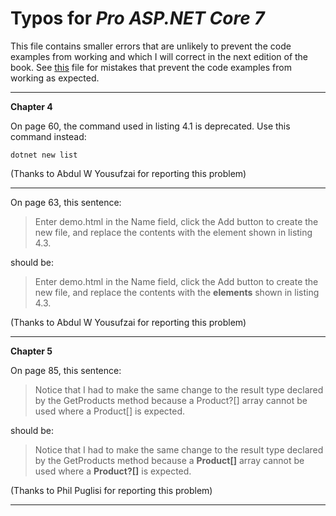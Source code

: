 # Typos for *Pro ASP.NET Core 7*

This file contains smaller errors that are unlikely to prevent the code examples from working and which I will correct in the next edition of the book. See [this](errata.md) file for mistakes that prevent the code examples from working as expected.

---

**Chapter 4**

On page 60, the command used in listing 4.1 is deprecated. Use this command instead:

    dotnet new list

(Thanks to Abdul W Yousufzai for reporting this problem)

---

On page 63, this sentence:

>   Enter demo.html in the Name field, click the Add button to create the new file, and replace the contents with the element shown in listing 4.3. 

should be:

> Enter demo.html in the Name field, click the Add button to create the new file, and 
replace the contents with the **elements** shown in listing 4.3. 

(Thanks to Abdul W Yousufzai for reporting this problem)

---

**Chapter 5**

On page 85, this sentence:

>   Notice that I had to make the same change to the result type declared by the GetProducts method because a Product?[] array cannot be used where a Product[] is expected.

should be:

> Notice that I had to make the same change to the result type declared by the GetProducts method because a **Product[]** array cannot be used where a **Product?[]** is expected.

(Thanks to Phil Puglisi for reporting this problem)

---

